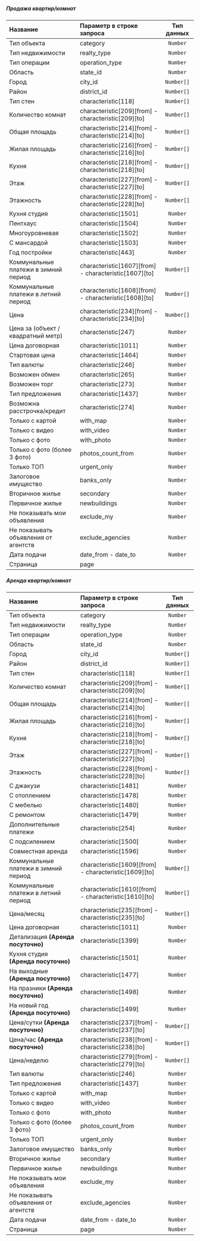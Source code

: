 <div ng-bind-html="trustedHtml" class="ng-binding"><h5 id="продажа-квартиркомнат">Продажа квартир/комнат</h5>
<table>
<thead>
<tr>
<th style="text-align:left;">Название</th>
<th style="text-align:left;">Параметр в строке запроса</th>
<th style="text-align:center;">Тип данных</th>
</tr>
</thead>
<tbody>
<tr>
<td style="text-align:left;">Тип объекта</td>
<td style="text-align:left;">category</td>
<td style="text-align:center;"><code>Number</code></td>
</tr>
<tr>
<td style="text-align:left;">Тип недвижимости</td>
<td style="text-align:left;">realty_type</td>
<td style="text-align:center;"><code>Number</code></td>
</tr>
<tr>
<td style="text-align:left;">Тип операции</td>
<td style="text-align:left;">operation_type</td>
<td style="text-align:center;"><code>Number</code></td>
</tr>
<tr>
<td style="text-align:left;">Область</td>
<td style="text-align:left;">state_id</td>
<td style="text-align:center;"><code>Number</code></td>
</tr>
<tr>
<td style="text-align:left;">Город</td>
<td style="text-align:left;">city_id</td>
<td style="text-align:center;"><code>Number[]</code></td>
</tr>
<tr>
<td style="text-align:left;">Район</td>
<td style="text-align:left;">district_id</td>
<td style="text-align:center;"><code>Number[]</code></td>
</tr>
<tr>
<td style="text-align:left;">Тип стен</td>
<td style="text-align:left;">characteristic[118]</td>
<td style="text-align:center;"><code>Number[]</code></td>
</tr>
<tr>
<td style="text-align:left;">Количество комнат</td>
<td style="text-align:left;">characteristic[209][from] - characteristic[209][to]</td>
<td style="text-align:center;"><code>Number[]</code></td>
</tr>
<tr>
<td style="text-align:left;">Общая площадь</td>
<td style="text-align:left;">characteristic[214][from] - characteristic[214][to]</td>
<td style="text-align:center;"><code>Number[]</code></td>
</tr>
<tr>
<td style="text-align:left;">Жилая площадь</td>
<td style="text-align:left;">characteristic[216][from] - characteristic[216][to]</td>
<td style="text-align:center;"><code>Number[]</code></td>
</tr>
<tr>
<td style="text-align:left;">Кухня</td>
<td style="text-align:left;">characteristic[218][from] - characteristic[218][to]</td>
<td style="text-align:center;"><code>Number[]</code></td>
</tr>
<tr>
<td style="text-align:left;">Этаж</td>
<td style="text-align:left;">characteristic[227][from] - characteristic[227][to]</td>
<td style="text-align:center;"><code>Number[]</code></td>
</tr>
<tr>
<td style="text-align:left;">Этажность</td>
<td style="text-align:left;">characteristic[228][from] - characteristic[228][to]</td>
<td style="text-align:center;"><code>Number[]</code></td>
</tr>
<tr>
<td style="text-align:left;">Кухня студия</td>
<td style="text-align:left;">characteristic[1501]</td>
<td style="text-align:center;"><code>Number</code></td>
</tr>
<tr>
<td style="text-align:left;">Пентхаус</td>
<td style="text-align:left;">characteristic[1504]</td>
<td style="text-align:center;"><code>Number</code></td>
</tr>
<tr>
<td style="text-align:left;">Многоуровневая</td>
<td style="text-align:left;">characteristic[1502]</td>
<td style="text-align:center;"><code>Number</code></td>
</tr>
<tr>
<td style="text-align:left;">С мансардой</td>
<td style="text-align:left;">characteristic[1503]</td>
<td style="text-align:center;"><code>Number</code></td>
</tr>
<tr>
<td style="text-align:left;">Год постройки</td>
<td style="text-align:left;">characteristic[443]</td>
<td style="text-align:center;"><code>Number</code></td>
</tr>
<tr>
<td style="text-align:left;">Коммунальные платежи в зимний период</td>
<td style="text-align:left;">characteristic[1607][from] - characteristic[1607][to]</td>
<td style="text-align:center;"><code>Number[]</code></td>
</tr>
<tr>
<td style="text-align:left;">Коммунальные платежи в летний период</td>
<td style="text-align:left;">characteristic[1608][from] - characteristic[1608][to]</td>
<td style="text-align:center;"><code>Number[]</code></td>
</tr>
<tr>
<td style="text-align:left;">Цена</td>
<td style="text-align:left;">characteristic[234][from] - characteristic[234][to]</td>
<td style="text-align:center;"><code>Number[]</code></td>
</tr>
<tr>
<td style="text-align:left;">Цена за (объект / квадратный метр)</td>
<td style="text-align:left;">characteristic[247]</td>
<td style="text-align:center;"><code>Number</code></td>
</tr>
<tr>
<td style="text-align:left;">Цена договорная</td>
<td style="text-align:left;">characteristic[1011]</td>
<td style="text-align:center;"><code>Number</code></td>
</tr>
<tr>
<td style="text-align:left;">Стартовая цена</td>
<td style="text-align:left;">characteristic[1464]</td>
<td style="text-align:center;"><code>Number</code></td>
</tr>
<tr>
<td style="text-align:left;">Тип валюты</td>
<td style="text-align:left;">characteristic[246]</td>
<td style="text-align:center;"><code>Number</code></td>
</tr>
<tr>
<td style="text-align:left;">Возможен обмен</td>
<td style="text-align:left;">characteristic[265]</td>
<td style="text-align:center;"><code>Number</code></td>
</tr>
<tr>
<td style="text-align:left;">Возможен торг</td>
<td style="text-align:left;">characteristic[273]</td>
<td style="text-align:center;"><code>Number</code></td>
</tr>
<tr>
<td style="text-align:left;">Тип предложения</td>
<td style="text-align:left;">characteristic[1437]</td>
<td style="text-align:center;"><code>Number</code></td>
</tr>
<tr>
<td style="text-align:left;">Возможна расстрочка/кредит</td>
<td style="text-align:left;">characteristic[274]</td>
<td style="text-align:center;"><code>Number</code></td>
</tr>
<tr>
<td style="text-align:left;">Только с картой</td>
<td style="text-align:left;">with_map</td>
<td style="text-align:center;"><code>Number</code></td>
</tr>
<tr>
<td style="text-align:left;">Только с видео</td>
<td style="text-align:left;">with_video</td>
<td style="text-align:center;"><code>Number</code></td>
</tr>
<tr>
<td style="text-align:left;">Только с фото</td>
<td style="text-align:left;">with_photo</td>
<td style="text-align:center;"><code>Number</code></td>
</tr>
<tr>
<td style="text-align:left;">Только с фото (более 3 фото)</td>
<td style="text-align:left;">photos_count_from</td>
<td style="text-align:center;"><code>Number</code></td>
</tr>
<tr>
<td style="text-align:left;">Только ТОП</td>
<td style="text-align:left;">urgent_only</td>
<td style="text-align:center;"><code>Number</code></td>
</tr>
<tr>
<td style="text-align:left;">Залоговое имущество</td>
<td style="text-align:left;">banks_only</td>
<td style="text-align:center;"><code>Number</code></td>
</tr>
<tr>
<td style="text-align:left;">Вторичное жилье</td>
<td style="text-align:left;">secondary</td>
<td style="text-align:center;"><code>Number</code></td>
</tr>
<tr>
<td style="text-align:left;">Первичное жилье</td>
<td style="text-align:left;">newbuildings</td>
<td style="text-align:center;"><code>Number</code></td>
</tr>
<tr>
<td style="text-align:left;">Не показывать мои объявления</td>
<td style="text-align:left;">exclude_my</td>
<td style="text-align:center;"><code>Number</code></td>
</tr>
<tr>
<td style="text-align:left;">Не показывать объявления от агентств</td>
<td style="text-align:left;">exclude_agencies</td>
<td style="text-align:center;"><code>Number</code></td>
</tr>
<tr>
<td style="text-align:left;">Дата подачи</td>
<td style="text-align:left;">date_from - date_to</td>
<td style="text-align:center;"><code>Number</code></td>
</tr>
<tr>
<td style="text-align:left;">Страница</td>
<td style="text-align:left;">page</td>
<td style="text-align:center;"></td>
</tr>
</tbody>
</table>
<h5 id="аренда-квартиркомнат">Аренда квартир/комнат</h5>
<table>
<thead>
<tr>
<th style="text-align:left;">Название</th>
<th style="text-align:left;">Параметр в строке запроса</th>
<th style="text-align:center;">Тип данных</th>
</tr>
</thead>
<tbody>
<tr>
<td style="text-align:left;">Тип объекта</td>
<td style="text-align:left;">category</td>
<td style="text-align:center;"><code>Number</code></td>
</tr>
<tr>
<td style="text-align:left;">Тип недвижимости</td>
<td style="text-align:left;">realty_type</td>
<td style="text-align:center;"><code>Number</code></td>
</tr>
<tr>
<td style="text-align:left;">Тип операции</td>
<td style="text-align:left;">operation_type</td>
<td style="text-align:center;"><code>Number</code></td>
</tr>
<tr>
<td style="text-align:left;">Область</td>
<td style="text-align:left;">state_id</td>
<td style="text-align:center;"><code>Number</code></td>
</tr>
<tr>
<td style="text-align:left;">Город</td>
<td style="text-align:left;">city_id</td>
<td style="text-align:center;"><code>Number[]</code></td>
</tr>
<tr>
<td style="text-align:left;">Район</td>
<td style="text-align:left;">district_id</td>
<td style="text-align:center;"><code>Number[]</code></td>
</tr>
<tr>
<td style="text-align:left;">Тип стен</td>
<td style="text-align:left;">characteristic[118]</td>
<td style="text-align:center;"><code>Number[]</code></td>
</tr>
<tr>
<td style="text-align:left;">Количество комнат</td>
<td style="text-align:left;">characteristic[209][from] - characteristic[209][to]</td>
<td style="text-align:center;"><code>Number[]</code></td>
</tr>
<tr>
<td style="text-align:left;">Общая площадь</td>
<td style="text-align:left;">characteristic[214][from] - characteristic[214][to]</td>
<td style="text-align:center;"><code>Number[]</code></td>
</tr>
<tr>
<td style="text-align:left;">Жилая площадь</td>
<td style="text-align:left;">characteristic[216][from] - characteristic[216][to]</td>
<td style="text-align:center;"><code>Number[]</code></td>
</tr>
<tr>
<td style="text-align:left;">Кухня</td>
<td style="text-align:left;">characteristic[218][from] - characteristic[218][to]</td>
<td style="text-align:center;"><code>Number[]</code></td>
</tr>
<tr>
<td style="text-align:left;">Этаж</td>
<td style="text-align:left;">characteristic[227][from] - characteristic[227][to]</td>
<td style="text-align:center;"><code>Number[]</code></td>
</tr>
<tr>
<td style="text-align:left;">Этажность</td>
<td style="text-align:left;">characteristic[228][from] - characteristic[228][to]</td>
<td style="text-align:center;"><code>Number[]</code></td>
</tr>
<tr>
<td style="text-align:left;">С джакузи</td>
<td style="text-align:left;">characteristic[1481]</td>
<td style="text-align:center;"><code>Number</code></td>
</tr>
<tr>
<td style="text-align:left;">С отоплением</td>
<td style="text-align:left;">characteristic[1478]</td>
<td style="text-align:center;"><code>Number</code></td>
</tr>
<tr>
<td style="text-align:left;">С мебелью</td>
<td style="text-align:left;">characteristic[1480]</td>
<td style="text-align:center;"><code>Number</code></td>
</tr>
<tr>
<td style="text-align:left;">С ремонтом</td>
<td style="text-align:left;">characteristic[1479]</td>
<td style="text-align:center;"><code>Number</code></td>
</tr>
<tr>
<td style="text-align:left;">Дополнительные платежи</td>
<td style="text-align:left;">characteristic[254]</td>
<td style="text-align:center;"><code>Number</code></td>
</tr>
<tr>
<td style="text-align:left;">С подсилением</td>
<td style="text-align:left;">characteristic[1500]</td>
<td style="text-align:center;"><code>Number</code></td>
</tr>
<tr>
<td style="text-align:left;">Совместная аренда</td>
<td style="text-align:left;">characteristic[1596]</td>
<td style="text-align:center;"><code>Number</code></td>
</tr>
<tr>
<td style="text-align:left;">Коммунальные платежи в зимний период</td>
<td style="text-align:left;">characteristic[1609][from] - characteristic[1609][to]</td>
<td style="text-align:center;"><code>Number[]</code></td>
</tr>
<tr>
<td style="text-align:left;">Коммунальные платежи в летний период</td>
<td style="text-align:left;">characteristic[1610][from] - characteristic[1610][to]</td>
<td style="text-align:center;"><code>Number[]</code></td>
</tr>
<tr>
<td style="text-align:left;">Цена/месяц</td>
<td style="text-align:left;">characteristic[235][from] - characteristic[235][to]</td>
<td style="text-align:center;"><code>Number[]</code></td>
</tr>
<tr>
<td style="text-align:left;">Цена договорная</td>
<td style="text-align:left;">characteristic[1011]</td>
<td style="text-align:center;"><code>Number</code></td>
</tr>
<tr>
<td style="text-align:left;">Детализация <strong>(Аренда посуточно)</strong></td>
<td style="text-align:left;">characteristic[1399]</td>
<td style="text-align:center;"><code>Number</code></td>
</tr>
<tr>
<td style="text-align:left;">Кухня студия <strong>(Аренда посуточно)</strong></td>
<td style="text-align:left;">characteristic[1501]</td>
<td style="text-align:center;"><code>Number</code></td>
</tr>
<tr>
<td style="text-align:left;">На выходные <strong>(Аренда посуточно)</strong></td>
<td style="text-align:left;">characteristic[1477]</td>
<td style="text-align:center;"><code>Number</code></td>
</tr>
<tr>
<td style="text-align:left;">На празники <strong>(Аренда посуточно)</strong></td>
<td style="text-align:left;">characteristic[1498]</td>
<td style="text-align:center;"><code>Number</code></td>
</tr>
<tr>
<td style="text-align:left;">На новый год <strong>(Аренда посуточно)</strong></td>
<td style="text-align:left;">characteristic[1499]</td>
<td style="text-align:center;"><code>Number</code></td>
</tr>
<tr>
<td style="text-align:left;">Цена/сутки  <strong>(Аренда посуточно)</strong></td>
<td style="text-align:left;">characteristic[237][from] - characteristic[237][to]</td>
<td style="text-align:center;"><code>Number[]</code></td>
</tr>
<tr>
<td style="text-align:left;">Цена/час  <strong>(Аренда посуточно)</strong></td>
<td style="text-align:left;">characteristic[238][from] - characteristic[238][to]</td>
<td style="text-align:center;"><code>Number[]</code></td>
</tr>
<tr>
<td style="text-align:left;">Цена/неделю</td>
<td style="text-align:left;">characteristic[279][from] - characteristic[279][to]</td>
<td style="text-align:center;"><code>Number[]</code></td>
</tr>
<tr>
<td style="text-align:left;">Тип валюты</td>
<td style="text-align:left;">characteristic[246]</td>
<td style="text-align:center;"><code>Number</code></td>
</tr>
<tr>
<td style="text-align:left;">Тип предложения</td>
<td style="text-align:left;">characteristic[1437]</td>
<td style="text-align:center;"><code>Number</code></td>
</tr>
<tr>
<td style="text-align:left;">Только с картой</td>
<td style="text-align:left;">with_map</td>
<td style="text-align:center;"><code>Number</code></td>
</tr>
<tr>
<td style="text-align:left;">Только с видео</td>
<td style="text-align:left;">with_video</td>
<td style="text-align:center;"><code>Number</code></td>
</tr>
<tr>
<td style="text-align:left;">Только с фото</td>
<td style="text-align:left;">with_photo</td>
<td style="text-align:center;"><code>Number</code></td>
</tr>
<tr>
<td style="text-align:left;">Только с фото (более 3 фото)</td>
<td style="text-align:left;">photos_count_from</td>
<td style="text-align:center;"><code>Number</code></td>
</tr>
<tr>
<td style="text-align:left;">Только ТОП</td>
<td style="text-align:left;">urgent_only</td>
<td style="text-align:center;"><code>Number</code></td>
</tr>
<tr>
<td style="text-align:left;">Залоговое имущество</td>
<td style="text-align:left;">banks_only</td>
<td style="text-align:center;"><code>Number</code></td>
</tr>
<tr>
<td style="text-align:left;">Вторичное жилье</td>
<td style="text-align:left;">secondary</td>
<td style="text-align:center;"><code>Number</code></td>
</tr>
<tr>
<td style="text-align:left;">Первичное жилье</td>
<td style="text-align:left;">newbuildings</td>
<td style="text-align:center;"><code>Number</code></td>
</tr>
<tr>
<td style="text-align:left;">Не показывать мои объявления</td>
<td style="text-align:left;">exclude_my</td>
<td style="text-align:center;"><code>Number</code></td>
</tr>
<tr>
<td style="text-align:left;">Не показывать объявления от агентств</td>
<td style="text-align:left;">exclude_agencies</td>
<td style="text-align:center;"><code>Number</code></td>
</tr>
<tr>
<td style="text-align:left;">Дата подачи</td>
<td style="text-align:left;">date_from - date_to</td>
<td style="text-align:center;"><code>Number</code></td>
</tr>
<tr>
<td style="text-align:left;">Страница</td>
<td style="text-align:left;">page</td>
<td style="text-align:center;"><code>Number</code></td>
</tr>
</tbody>
</table></div>
